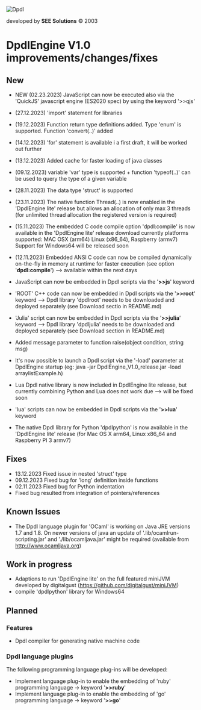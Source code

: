 
![Dpdl](https://www.dpdl.io/images/dpdl-io.png)

developed by
**SEE Solutions**
&copy; 2003

# DpdlEngine V1.0 improvements/changes/fixes

## New 

* NEW (02.23.2023) JavaScript can now be executed also via the 'QuickJS' javascript engine (ES2020 spec) by using the keyword '>>qjs'

* (27.12.2023) 'import' statement for libraries
* (19.12.2023) 	Function return type definitions added. Type 'enum' is supported. Function 'convert(..)' added
* (14.12.2023) 'for' statement is available i a first draft, it will be worked out further
* (13.12.2023) Added cache for faster loading of java classes
* (09.12.2023) variable 'var' type is supported + function 'typeof(..)' can be used to query the type of a given variable
* (28.11.2023) The data type 'struct' is supported
* (23.11.2023) The native function Thread(..) is now enabled in the 'DpdlEngine lite' release but allows an allocation of only max 3 threads (for unlimited thread allocation the registered version is required)
* (15.11.2023) The embedded C code compile option 'dpdl:compile' is now available in the 'DpdlEngine lite' release download
  currently platforms supported: MAC OSX (arm64) Linux (x86_64), Raspberry (armv7)
  Support for Windows64 will be released soon
* (12.11.2023) Embedded ANSI C code can now be compiled dynamically on-the-fly in memory at runtime for faster execution (see option '**dpdl:compile**') --> available within the next days
* JavaScript can now be embedded in Dpdl scripts via the '**>>js**' keyword
* 'ROOT' C++ code can now be embedded in Dpdl scripts via the '**>>root**' keyword --> Dpdl library 'dpdlroot' needs to be downloaded and deployed separately (see Download sectio in README.md)  
* 'Julia' script can now be embedded in Dpdl scripts via the '**>>julia**' keyword --> Dpdl library 'dpdljulia' needs to be downloaded and deployed separately (see Download section in README.md)
* Added message parameter to function raise(object condition, string msg)
* It's now possible to launch a Dpdl script via the '-load' parameter at DpdlEngine startup (eg: java -jar DpdlEngine_V1.0_release.jar -load arraylistExample.h)
* Lua Dpdl native library is now included in DpdlEngine lite release, but currently combining Python and Lua does not work due --> will be fixed soon
* 'lua' scripts can now be embedded in Dpdl scripts via the '**>>lua**' keyword
* The native Dpdl library for Python 'dpdlpython' is now available  in the 'DpdlEngine lite' release (for Mac OS X arm64, Linux x86_64 and Raspberry PI 3 armv7)


## Fixes

* 13.12.2023 Fixed issue in nested 'struct' type
* 09.12.2023 Fixed bug for 'long' definition inside functions
* 02.11.2023 Fixed bug for Python indentation
* Fixed bug resulted from integration of pointers/references


## Known Issues

* The Dpdl language plugin for 'OCaml' is working on Java JRE versions 1.7 and 1.8. On newer versions of java an
update of '.lib/ocamlrun-scripting.jar' and './lib/ocamljava.jar' might be required (available from http://www.ocamljava.org)


## Work in progress

* Adaptions to run 'DpdlEngine lite' on the full featured miniJVM developed by digitalgust (https://github.com/digitalgust/miniJVM)
* compile 'dpdlpython' library for Windows64


## Planned

### Features

* Dpdl compiler for generating native machine code 



### Dpdl language plugins

The following programming language plug-ins will be developed:

* Implement language plug-in to enable the embedding of 'ruby' programming language -> keyword '**>>ruby**'
* Implement language plug-in to enable the embedding of 'go' programming language -> keyword '**>>go**'

